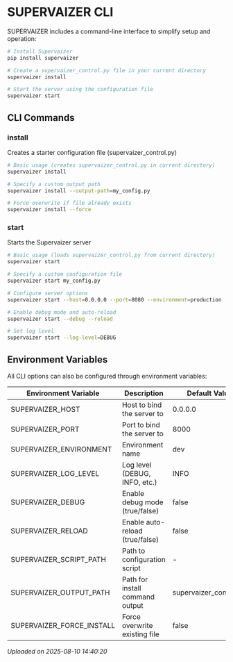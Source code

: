 # SUPERVAIZER CLI

SUPERVAIZER includes a command-line interface to simplify setup and operation:

```bash
# Install Supervaizer
pip install supervaizer

# Create a supervaizer_control.py file in your current directory
supervaizer install

# Start the server using the configuration file
supervaizer start
```

## CLI Commands

### install

Creates a starter configuration file (supervaizer_control.py)

```bash
# Basic usage (creates supervaizer_control.py in current directory)
supervaizer install

# Specify a custom output path
supervaizer install --output-path=my_config.py

# Force overwrite if file already exists
supervaizer install --force
```

### start

Starts the Supervaizer server

```bash
# Basic usage (loads supervaizer_control.py from current directory)
supervaizer start

# Specify a custom configuration file
supervaizer start my_config.py

# Configure server options
supervaizer start --host=0.0.0.0 --port=8080 --environment=production

# Enable debug mode and auto-reload
supervaizer start --debug --reload

# Set log level
supervaizer start --log-level=DEBUG
```

## Environment Variables

All CLI options can also be configured through environment variables:

| Environment Variable      | Description                     | Default Value          |
| ------------------------- | ------------------------------- | ---------------------- |
| SUPERVAIZER_HOST          | Host to bind the server to      | 0.0.0.0                |
| SUPERVAIZER_PORT          | Port to bind the server to      | 8000                   |
| SUPERVAIZER_ENVIRONMENT   | Environment name                | dev                    |
| SUPERVAIZER_LOG_LEVEL     | Log level (DEBUG, INFO, etc.)   | INFO                   |
| SUPERVAIZER_DEBUG         | Enable debug mode (true/false)  | false                  |
| SUPERVAIZER_RELOAD        | Enable auto-reload (true/false) | false                  |
| SUPERVAIZER_SCRIPT_PATH   | Path to configuration script    | -                      |
| SUPERVAIZER_OUTPUT_PATH   | Path for install command output | supervaizer_control.py |
| SUPERVAIZER_FORCE_INSTALL | Force overwrite existing file   | false                  |


*Uploaded on 2025-08-10 14:40:20*
